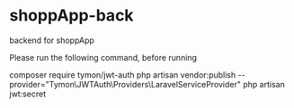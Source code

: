 # shoppApp-back
backend for shoppApp

Please run the following command, before running

composer require tymon/jwt-auth
php artisan vendor:publish --provider="Tymon\JWTAuth\Providers\LaravelServiceProvider"
php artisan jwt:secret
